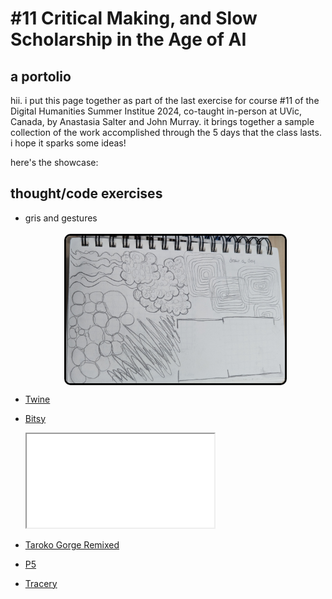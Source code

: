 # \#11 Critical Making, and Slow Scholarship in the Age of AI
## a portolio

hii. i put this page together as part of the last exercise for course #11 of the Digital Humanities Summer Institue 2024, co-taught in-person at UVic, Canada, by Anastasia Salter and John Murray. it brings together a sample collection of the work accomplished through the 5 days that the class lasts. i hope it sparks some ideas!

here's the showcase: 
## thought/code exercises

- gris and gestures <br><br>
  <img src="grids-gestures.jpeg" alt="sketchbook with comic-like grid pencil drawing" style="width:350px; display:block; margin: auto; border:3px solid black; border-radius: 10px;"/>

- [Twine](twine-cfractales_conceptos.html)
- [Bitsy](fix_your_power.html)
  <iframe src="fix_your_power.html" title="fix your power (bitsy game)" styles="width:350px; border:3px solid black; border-radius: 10px;"></iframe>

- [Taroko Gorge Remixed](toy-garbage.html)
- [P5](p5.html)
- [Tracery](tracery1st.html)

